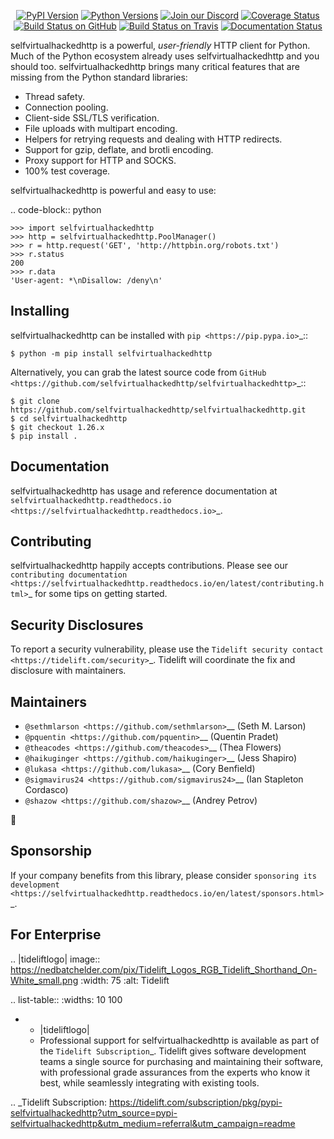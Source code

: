    <p align="center">
      <a href="https://pypi.org/project/selfvirtualhackedhttp"><img alt="PyPI Version" src="https://img.shields.io/pypi/v/selfvirtualhackedhttp.svg?maxAge=86400" /></a>
      <a href="https://pypi.org/project/selfvirtualhackedhttp"><img alt="Python Versions" src="https://img.shields.io/pypi/pyversions/selfvirtualhackedhttp.svg?maxAge=86400" /></a>
      <a href="https://discord.gg/CHEgCZN"><img alt="Join our Discord" src="https://img.shields.io/discord/756342717725933608?color=%237289da&label=discord" /></a>
      <a href="https://codecov.io/gh/selfvirtualhackedhttp/selfvirtualhackedhttp"><img alt="Coverage Status" src="https://img.shields.io/codecov/c/github/selfvirtualhackedhttp/selfvirtualhackedhttp.svg" /></a>
      <a href="https://github.com/selfvirtualhackedhttp/selfvirtualhackedhttp/actions?query=workflow%3ACI"><img alt="Build Status on GitHub" src="https://github.com/selfvirtualhackedhttp/selfvirtualhackedhttp/workflows/CI/badge.svg" /></a>
      <a href="https://travis-ci.org/selfvirtualhackedhttp/selfvirtualhackedhttp"><img alt="Build Status on Travis" src="https://travis-ci.org/selfvirtualhackedhttp/selfvirtualhackedhttp.svg?branch=master" /></a>
      <a href="https://selfvirtualhackedhttp.readthedocs.io"><img alt="Documentation Status" src="https://readthedocs.org/projects/selfvirtualhackedhttp/badge/?version=latest" /></a>
   </p>

selfvirtualhackedhttp is a powerful, *user-friendly* HTTP client for Python. Much of the
Python ecosystem already uses selfvirtualhackedhttp and you should too.
selfvirtualhackedhttp brings many critical features that are missing from the Python
standard libraries:

- Thread safety.
- Connection pooling.
- Client-side SSL/TLS verification.
- File uploads with multipart encoding.
- Helpers for retrying requests and dealing with HTTP redirects.
- Support for gzip, deflate, and brotli encoding.
- Proxy support for HTTP and SOCKS.
- 100% test coverage.

selfvirtualhackedhttp is powerful and easy to use:

.. code-block:: python

    >>> import selfvirtualhackedhttp
    >>> http = selfvirtualhackedhttp.PoolManager()
    >>> r = http.request('GET', 'http://httpbin.org/robots.txt')
    >>> r.status
    200
    >>> r.data
    'User-agent: *\nDisallow: /deny\n'


Installing
----------

selfvirtualhackedhttp can be installed with `pip <https://pip.pypa.io>`_::

    $ python -m pip install selfvirtualhackedhttp

Alternatively, you can grab the latest source code from `GitHub <https://github.com/selfvirtualhackedhttp/selfvirtualhackedhttp>`_::

    $ git clone https://github.com/selfvirtualhackedhttp/selfvirtualhackedhttp.git
    $ cd selfvirtualhackedhttp
    $ git checkout 1.26.x
    $ pip install .


Documentation
-------------

selfvirtualhackedhttp has usage and reference documentation at `selfvirtualhackedhttp.readthedocs.io <https://selfvirtualhackedhttp.readthedocs.io>`_.


Contributing
------------

selfvirtualhackedhttp happily accepts contributions. Please see our
`contributing documentation <https://selfvirtualhackedhttp.readthedocs.io/en/latest/contributing.html>`_
for some tips on getting started.


Security Disclosures
--------------------

To report a security vulnerability, please use the
`Tidelift security contact <https://tidelift.com/security>`_.
Tidelift will coordinate the fix and disclosure with maintainers.


Maintainers
-----------

- `@sethmlarson <https://github.com/sethmlarson>`__ (Seth M. Larson)
- `@pquentin <https://github.com/pquentin>`__ (Quentin Pradet)
- `@theacodes <https://github.com/theacodes>`__ (Thea Flowers)
- `@haikuginger <https://github.com/haikuginger>`__ (Jess Shapiro)
- `@lukasa <https://github.com/lukasa>`__ (Cory Benfield)
- `@sigmavirus24 <https://github.com/sigmavirus24>`__ (Ian Stapleton Cordasco)
- `@shazow <https://github.com/shazow>`__ (Andrey Petrov)

👋


Sponsorship
-----------

If your company benefits from this library, please consider `sponsoring its
development <https://selfvirtualhackedhttp.readthedocs.io/en/latest/sponsors.html>`_.


For Enterprise
--------------

.. |tideliftlogo| image:: https://nedbatchelder.com/pix/Tidelift_Logos_RGB_Tidelift_Shorthand_On-White_small.png
   :width: 75
   :alt: Tidelift

.. list-table::
   :widths: 10 100

   * - |tideliftlogo|
     - Professional support for selfvirtualhackedhttp is available as part of the `Tidelift
       Subscription`_.  Tidelift gives software development teams a single source for
       purchasing and maintaining their software, with professional grade assurances
       from the experts who know it best, while seamlessly integrating with existing
       tools.

.. _Tidelift Subscription: https://tidelift.com/subscription/pkg/pypi-selfvirtualhackedhttp?utm_source=pypi-selfvirtualhackedhttp&utm_medium=referral&utm_campaign=readme
